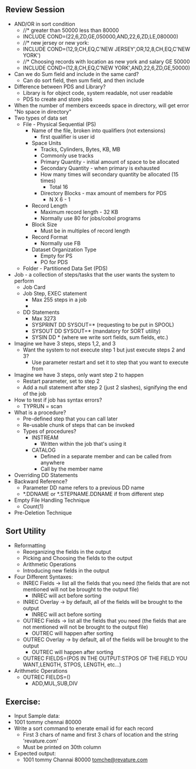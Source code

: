 ## Review Session
- AND/OR in sort condition
    - //* greater than 50000 less than 80000
    - INCLUDE COND=(22,6,ZD,GE,050000,AND,22,6,ZD,LE,080000)
    - //* new jersey or new york:
    - INCLUDE COND=(12,9,CH,EQ,C'NEW JERSEY',OR,12,8,CH,EQ,C'NEW YORK')
    - //* Choosing records with location as new york and salary GE 50000
    - INCLUDE COND=(12,8,CH,EQ,C'NEW YORK',AND,22,6,ZD,GE,50000)
- Can we do Sum field and include in the same card?
    - Can do sort field, then sum field, and then include
- Difference between PDS and Library?
    - Library is for object code, system readable, not user readable
    - PDS to create and store jobs
- When the number of members exceeds space in directory, will get error "No space in directory"
- Two types of data set
    - File - Physical Sequential (PS)
        - Name of the file, broken into qualifiers (not extensions)
            - first qualifier is user id
        - Space Units
            - Tracks, Cylinders, Bytes, KB, MB
            - Commonly use tracks
            - Primary Quantity - initial amount of space to be allocated
            - Secondary Quantity - when primary is exhausted
            - How many times will secondary quantity be allocated (15 times)
                - Total 16
            - Directory Blocks - max amount of members for PDS
                - N X 6 - 1
        - Record Length
            - Maximum record length - 32 KB
            - Normally use 80 for jobs/cobol programs
        - Block Size
            - Must be in multiples of record length
        - Record Format
            - Normally use FB
        - Dataset Organization Type
            - Empty for PS
            - PO for PDS
    - Folder - Partitioned Data Set (PDS)
- Job - a collection of steps/tasks that the user wants the system to perform
    - Job Card
    - Job Step, EXEC statement
        - Max 255 steps in a job
        - 
    - DD Statements
        - Max 3273
        - SYSPRINT DD SYSOUT=* (requesting to be put in SPOOL)
        - SYSOUT DD SYSOUT=* (mandatory for SORT utility)
        - SYSIN DD * (where we write sort fields, sum fields, etc.)
- Imagine we have 3 steps, steps 1,2, and 3
    - Want the system to not execute step 1 but just execute steps 2 and 3?
        - Use parameter restart and set it to step that you want to execute from
- Imagine we have 3 steps, only want step 2 to happen
    - Restart parameter, set to step 2
    - Add a null statement after step 2 (just 2 slashes), signifying the end of the job
- How to test if job has syntax errors?
    - TYPRUN = scan
- What is a procedure?
    - Pre-defined step that you can call later
    - Re-usable chunk of steps that can be invoked
    - Types of procedures?
        - INSTREAM
            - Written within the job that's using it
        - CATALOG
            - Defined in a separate member and can be called from anywhere
            - Call by the member name
- Overriding DD Statements
- Backward Reference?
    - Parameter DD name refers to a previous DD name
    - *.DDNAME or *.STEPNAME.DDNAME if from different step
- Empty File Handling Technique
    - Count(1)
- Pre-Deletion Technique


## Sort Utility
- Reformatting
    - Reorganizing the fields in the output
    - Picking and Choosing the fields to the output
    - Arithmetic Operations
    - Introducing new fields in the output
- Four Different Syntaxes:
    - INREC Fields -> list all the fields that you need (the fields that are not mentioned will not be brought to the output file)
        - INREC will act before sorting
    - INREC Overlay -> by default, all of the fields will be brought to the output
        - INREC will act before sorting
    - OUTREC Fields -> list all the fields that you need (the fields that are not mentioned will not be brought to the output file)
        - OUTREC will happen after sorting
    - OUTREC Overlay -> by default, all of the fields will be brought to the output
        - OUTREC will happen after sorting
    - OUTREC FIELDS=(POS IN THE OUTPUT:STPOS OF THE FIELD YOU WANT,LENGTH, STPOS, LENGTH, etc...)
- Arithmetic Operations
    - OUTREC FIELDS=()
        - ADD,MUL,SUB,DIV

## Exercise:
- Input Sample data:
- 1001 tommy chennai 80000
- Write a sort command to enerate email id for each record
    - First 3 chars of name and first 3 chars of location and the string 'revature.com'
    - Must be printed on 30th column
- Expected output:
    - 1001 tommy Channai 80000    tomche@revature.com
